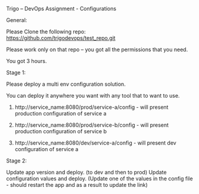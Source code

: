 Trigo – DevOps Assignment - Configurations

General:

Please Clone the following repo: https://github.com/trigodevops/test_repo.git

Please work only on that repo – you got all the permissions that you need.

You got 3 hours.

Stage 1:

Please deploy a multi env configuration solution.

You can deploy it anywhere you want with any tool that to want to use.

1. http://service_name:8080/prod/service-a/config - will present production configuration of service a 

2. http://service_name:8080/prod/service-b/config - will present production configuration of service b

3. http://service_name:8080/dev/service-a/config  - will present dev configuration of service a

Stage 2:

Update app version and deploy. (to dev and then to prod)
Update configuration values and deploy. (Update one of the values in the config file - should restart the app and as a result to update the link)
